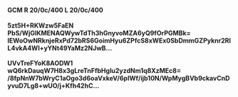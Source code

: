 #### GCM R 20/0c/400 L 20/0c/400
**5zt5H+RKWzw5FaEN**<br/>**PbS/WjGlKMENAQWywTdTh3hGnyvoMZA6yQ9fOrPGMBk=**<br/>**lEWoOwNRknjeRxPd72bRS6GoimHyu6ZPfcS8xWEx0SbDmmGZPyknr2RlL4vkA4WI+yYNt49YaMz2NJwB...**<br/><br/>
**UVvTreFYoK8AODW1**<br/>**wQ6rkDauqW7H8x3gLreTnFfbHgIu2yzdNm1q8XzMEc8=**<br/>**/8fpNnW7bWryC1aOgo3d6oaVxkeV/6pIWf/ijb10N/WpMygBVb9ckavCnDyvuD7Lg8+wUO/j+Kfh42hC...**